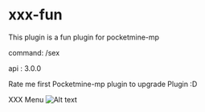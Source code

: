 # xxx-fun
This plugin is a fun plugin for pocketmine-mp


command: /sex

api : 3.0.0 

Rate me first Pocketmine-mp plugin to upgrade Plugin :D



XXX Menu
<img src="main/readmescreen/xxxmenu" alt="Alt text" title="xxxmenu">
